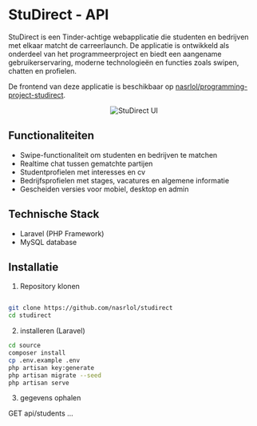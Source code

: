 # StuDirect - API

StuDirect is een Tinder-achtige webapplicatie die studenten en bedrijven met elkaar matcht de carreerlaunch. 
De applicatie is ontwikkeld als onderdeel van het programmeerproject en biedt een aangename gebruikerservaring, moderne technologieën en functies zoals swipen, chatten en profielen.

De frontend van deze applicatie is beschikbaar op [nasrlol/programming-project-studirect](https://github.com/nasrlol/programming-project-studirect).

<p align="center">
  <img src="https://github.com/user-attachments/assets/8a2230b3-5fd6-4c3a-99ef-2bc7d66b84d1" alt="StuDirect UI">
</p>

## Functionaliteiten

- Swipe-functionaliteit om studenten en bedrijven te matchen
- Realtime chat tussen gematchte partijen
- Studentprofielen met interesses en cv
- Bedrijfsprofielen met stages, vacatures en algemene informatie
- Gescheiden versies voor mobiel, desktop en admin

## Technische Stack

- Laravel (PHP Framework)
- MySQL database

## Installatie

1. Repository klonen
```bash

git clone https://github.com/nasrlol/studirect
cd studirect
```

2. installeren (Laravel)

```bash
cd source 
composer install
cp .env.example .env
php artisan key:generate
php artisan migrate --seed
php artisan serve
```

3. gegevens ophalen

GET api/students
...
